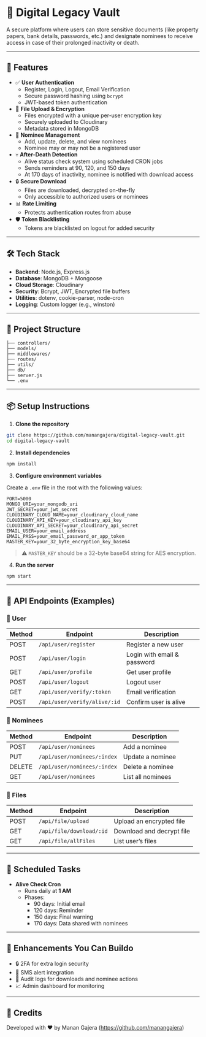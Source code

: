 # 🔐 Digital Legacy Vault

A secure platform where users can store sensitive documents (like property papers, bank details, passwords, etc.) and designate nominees to receive access in case of their prolonged inactivity or death.

---

## 🚀 Features

- ✅ **User Authentication**
  - Register, Login, Logout, Email Verification
  - Secure password hashing using `bcrypt`
  - JWT-based token authentication
- 📁 **File Upload & Encryption**
  - Files encrypted with a unique per-user encryption key
  - Securely uploaded to Cloudinary
  - Metadata stored in MongoDB
- 👥 **Nominee Management**
  - Add, update, delete, and view nominees
  - Nominee may or may not be a registered user
- 💀 **After-Death Detection**
  - Alive status check system using scheduled CRON jobs
  - Sends reminders at 90, 120, and 150 days
  - At 170 days of inactivity, nominee is notified with download access
- 🔒 **Secure Download**
  - Files are downloaded, decrypted on-the-fly
  - Only accessible to authorized users or nominees
- 📊 **Rate Limiting**
  - Protects authentication routes from abuse
- 🛡️ **Token Blacklisting**
  - Tokens are blacklisted on logout for added security

---

## 🛠️ Tech Stack

- **Backend**: Node.js, Express.js
- **Database**: MongoDB + Mongoose
- **Cloud Storage**: Cloudinary
- **Security**: Bcrypt, JWT, Encrypted file buffers
- **Utilities**: dotenv, cookie-parser, node-cron
- **Logging**: Custom logger (e.g., winston)

---

## 📁 Project Structure

```
├── controllers/
├── models/
├── middlewares/
├── routes/
├── utils/
├── db/
├── server.js
└── .env
```

---

## 📦 Setup Instructions

1. **Clone the repository**

```bash
git clone https://github.com/manangajera/digital-legacy-vault.git
cd digital-legacy-vault
```

2. **Install dependencies**

```bash
npm install
```

3. **Configure environment variables**

Create a `.env` file in the root with the following values:

```env
PORT=5000
MONGO_URI=your_mongodb_uri
JWT_SECRET=your_jwt_secret
CLOUDINARY_CLOUD_NAME=your_cloudinary_cloud_name
CLOUDINARY_API_KEY=your_cloudinary_api_key
CLOUDINARY_API_SECRET=your_cloudinary_api_secret
EMAIL_USER=your_email_address
EMAIL_PASS=your_email_password_or_app_token
MASTER_KEY=your_32_byte_encryption_key_base64
```

> ⚠️ `MASTER_KEY` should be a 32-byte base64 string for AES encryption.

4. **Run the server**

```bash
npm start
```

---

## 🧪 API Endpoints (Examples)

### 👤 User
| Method | Endpoint | Description |
|--------|----------|-------------|
| POST   | `/api/user/register` | Register a new user |
| POST   | `/api/user/login`    | Login with email & password |
| GET    | `/api/user/profile`  | Get user profile |
| POST   | `/api/user/logout`   | Logout user |
| GET    | `/api/user/verify/:token` | Email verification |
| POST   | `/api/user/verify/alive/:id` | Confirm user is alive |

### 👥 Nominees
| Method | Endpoint | Description |
|--------|----------|-------------|
| POST   | `/api/user/nominees` | Add a nominee |
| PUT    | `/api/user/nominees/:index` | Update a nominee |
| DELETE | `/api/user/nominees/:index` | Delete a nominee |
| GET    | `/api/user/nominees` | List all nominees |

### 📁 Files
| Method | Endpoint | Description |
|--------|----------|-------------|
| POST   | `/api/file/upload` | Upload an encrypted file |
| GET    | `/api/file/download/:id` | Download and decrypt file |
| GET    | `/api/file/allFiles` | List user’s files |

---

## 📅 Scheduled Tasks

- **Alive Check Cron**
  - Runs daily at **1 AM**
  - Phases:
    - 90 days: Initial email
    - 120 days: Reminder
    - 150 days: Final warning
    - 170 days: Data shared with nominees

---

## 🔧 Enhancements You Can Buildo

- 🔒 2FA for extra login security
- 📲 SMS alert integration
- 📜 Audit logs for downloads and nominee actions
- 📈 Admin dashboard for monitoring

---


## 🙌 Credits

Developed with ❤️ by Manan Gajera (https://github.com/manangajera)